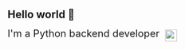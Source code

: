 ## Hello world 👋

<p>
  <span style="font-size: 20px; position: relative; top: -4px;">
    I'm a Python backend developer
  </span>
  <img src="https://images.icon-icons.com/112/PNG/512/python_18894.png" height="24" style="vertical-align: bottom; margin-left: 6px;">
</p>